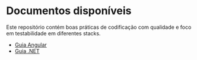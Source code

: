 # Documentos disponíveis

Este repositório contém boas práticas de codificação com qualidade e foco em testabilidade em diferentes stacks.

- [Guia Angular](./angular/guia_testabilidade_angular.md)
- [Guia .NET](./dotnet/guia-testabilidade-dotnet.md)